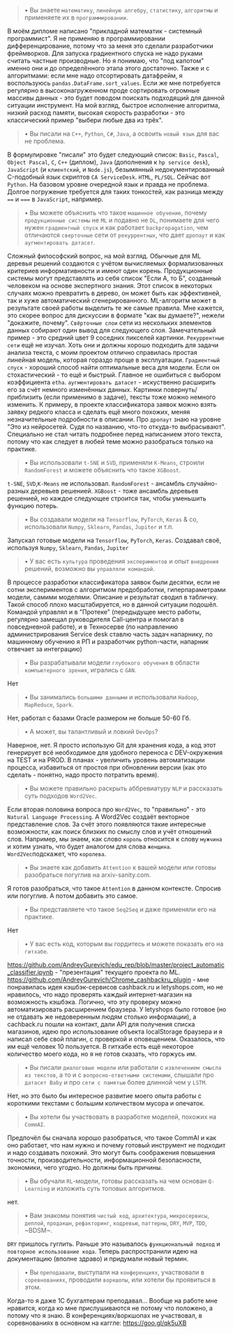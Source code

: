>• Вы знаете `математику`, `линейную алгебру`, `статистику`, `алгоритмы` и применяете их в `программировании`.

В моём дипломе написано "прикладной математик - системный программист". Я не применяю в программировании дифференцирование, потому что за меня это сделали разработчики фреймворков. Для запуска градиентного спуска не надо руками считать частные производные. Но я понимаю, что "под капотом" именно они и до определённого этапа этого достаточно. Также и с алгоритмами: если мне надо отсортировать датафрейм, я воспользуюсь `pandas.DataFrame.sort_values`. Если же мне потребуется регулярно в высоконагруженном проде сортировать огромные массивы данных - это будет поводом поискать подходящий для данной ситуации инструмент. На мой взгляд, быстрое исполнение алгоритма, низкий расход памяти, высокая скорость разработки - это классический пример "выбери любые два из трёх".

>• Вы писали на `C++`, `Python`, `C#`, `Java`, а освоить `новый язык` для вас не проблема.

В формулировке "писали" это будет следующий список: `Basic`, `Pascal`, `Object Pascal`, `C`, `C++` (диплом), `Java` (дополнения к `hp service desk`), `JavaScript` (и `клиентский`, и `Node.js`), безымянный недокументированный C-подобный язык скриптов `CA ServiceDesk`. `HTML`, `PL/SQL`. Сейчас вот `Python`. На базовом уровне очередной язык и правда не проблема. Долгое погружение требуется для таких тонкостей, как разница между `==` и `===` в `JavaScript`, например.
>• Вы можете объяснить что такое `машинное обучение`, почему `продукционные системы` не `ML` и подавно не `DL`, понимаете для чего нужен `градиентный спуск` и  как работает `backpropagation`, чем отличаются `сверточные` сети от `рекуррентных`, что дает `дропаут` и как `аугментировать датасет`.

Сложный философский вопрос, на мой взгляд. Обычные для ML деревья решений создаются с учётом вычисляемых формализованных критериев информативности и имеют один корень. Продукционные системы могут представлять из себя список "Если А, то Б", созданный человеком на основе экспертного знания. Этот список в некоторых случаях можно превратить в дерево, он может быть как эффективней, так и хуже автоматический сгенерированного. ML-алгоритм может в результате своей работы выделить те же самые правила. Мне кажется, это скорее вопрос для дискуссии в формате "как вы думаете?", нежели "докажите, почему".
`Свёрточные слои` сети из нескольких элементов данных собирают один вывод для следующего слоя. Замечательный пример - это средний цвет 9 соседних пикселей картинки.
`Рекуррентные сети` ещё не изучал. Хоть они и должны хорошо подходить для задачи анализа текста, с моим проектом отлично справилась простая линейная модель, которая гораздо проще в эксплуатации.
`Градиентный спуск` - хороший способ найти оптимальные веса для модели. Если он стохастический - то ещё и быстрый. Главное не ошибиться с выбором коэффициента `etha`.
`аугментировать датасет` - искуственно расширить его за счёт немного изменённых данных. Картинки повернуть/приблизить (если применимо в задаче), тексты тоже можно немного изменить. К примеру, в проекте классификатора заявок можно взять заявку редкого класса и сделать ещё много похожих, меняя незначительные подробности в описании.
Про `дропаут` знаю на уровне "Это из нейросетей. Судя по названию, что-то откуда-то выбрасывают". Специально не стал читать подробнее перед написанием этого текста, потому что как следует в любей теме можно разобраться только на практике.
>• Вы использовали `t-SNE` и `SVD`, применяли `K-Means`, строили `RandomForest` и можете объяснить что такое `XGBoost`.

`t-SNE`, `SVD`,`K-Means` не использовал. `RandomForest` - ансамбль случайно-разных деревьев решенией. `XGBoost` - тоже ансамбль деревьев решенией, но каждое следующее строится так, чтобы уменьшить функцию потерь.
>• Вы создавали модели на `Tensorflow`, `PyTorch`, `Keras` & co, использовали `Numpy`, `Sklearn`, `Pandas`, `Jupiter` и т.п.

Запускал готовые модели на `Tensorflow`, `PyTorch`, `Keras`. Создавал своё, используя `Numpy`, `Sklearn`, `Pandas`, `Jupiter`
>• У вас есть `культура` проведения `экспериментов` и опыт `внедрения` решений, возможно вы `управляли командой`.

В процессе разработки классификатора заявок были десятки, если не сотни экспериментов с алгоритмом предобработки, гиперпараметрами модели, самими моделями. Описание и результат сводил в табличку. Такой способ плохо масштабируется, но в данной ситуации подошёл.
Командой управлял и в "Протеке" (передыдущее место работы, регулярно замещал руководителя Call-центра и помогал в повседневной работе), и в Техносерве (по направлению администрирования Service desk ставлю часть задач напарнику, по машинному обучению я РП и разработчик python-части, напарник отвечает за интеграцию)
>• Вы разрабатывали модели `глубокого обучения` в области `компьютерного зрения`, игрались с `GAN`.

Нет
>• Вы занимались `большими данными` и использовали `Hadoop`, `MapReduce`, `Spark`.

Нет, работал с базами Oracle размером не больше 50-60 Гб.
>• А может, вы талантливый и ловкий `DevOps`?

Наверное, нет. Я просто использую Git для хранения кода, а код этот генерирует всё необходимое для удобного переноса с DEV-окружения на TEST и на PROD. В планах - увеличить уровень автоматизации процесса, избавиться от простоя при обновлении версии (как это сделать - понятно, надо просто потратить время).
>• Вы можете правильно раскрыть аббревиатуру `NLP` и рассказать суть подходов `Word2Vec`.

Если вторая половина вопроса про `Word2Vec`, то "правильно" - это `Natural Language Processing`. А Word2Vec создаёт векторное представление слов. За счёт этого появляются такие интересные возможности, как поиск близких по смыслу слов и учёт отношений слов. Например, мы знаем, как слово `король` относится к слову `мужчина` и хотим узнать, что будет аналогом для слова `женщина`. `Word2Vec`подскажет, что `королева`.
>• Вы знаете как добавить `Attention` к вашей модели или готовы разобраться погуглив на arxiv-sanity.com.

Я готов разобраться, что такое `Attention` в данном контексте. Спросив или погуглив. А потом добавить это самое.
>• Вы представляете что такое `Seq2Seq` и даже применяли его на практике.

Нет
>• У вас есть код, которым вы гордитесь и можете показать его на `гитхабе`.

https://github.com/AndreyGurevich/edu_rep/blob/master/project_automatic_classifier.ipynb - "презентация" текущего проекта по ML.
https://github.com/AndreyGurevich/Chrome_cashbackru_plugin - мне понравилась идея кэшбэк-сервисов cashback.ru и letyshops.com, но не нравилось, что надо проверять каждый интернет-магазин на возможность кэшбэка. Логично, что эту проверку можно автоматизировать расширением браузера. У letyshops было готовое (но не отдавать же недоверенным людям столько информации), а cachback.ru пошли на контакт, дали API для получения списка магазинов, идею про использование объекта localStorage браузера и я написал себе свой плагин, с проверкой и оповещением. Оказалось, что им ещё человек 10 пользуется.
В гитхабе есть ещё некоторое количество моего кода, но я не готов сказать, что горжусь им.

>• Вы писали `диалоговые модели` или работали с `извлечением смысла из текстов`, а то и с `вопросно-ответными системами`, слышали про `датасет Baby` и про `сети с памятью` более длинной чем у `LSTM`.

Нет, но это было бы интересное развитие моего опыта работы с короткими текстами с большим количеством мусора и опечаток.
>• Вы хотели бы участвовать в разработке моделей, похожих на `CommAI`.

Предпочёл бы сначала хорошо разобраться, что такое CommAI и как оно работает, что нам нужно и почему готовый инструмент не подходит и надо создавать похожий. Это могут быть соображения повышения точности, производительности, информационной безопасности, экономики, чего угодно. Но должны быть причины.

>• Вы обучали `RL`-модели, готовы рассказать на чем основан `Q-Learning` и изложить суть топовых алгоритмов.

нет.
>• Вам знакомы понятия `чистый код`, `архитектура`, `микросервисы`, `деплой`, `продакшн`, `рефакторинг`, `кодревью`, `паттерны`, `DRY`, `MVP`, `TDD`, ~BDSM~.

`DRY` пришлось гуглить. Раньше это называлось `функциональный подход` и `повторное использование кода`. Теперь распространили идею на документацию (вполне здраво) и придумали новый термин.
>• Вы `преподавали`, выступали на `конференциях`, участвовали в `соревнованиях`, проводили `воркшопы`,  или хотели бы проявиться в этом.

Когда-то я даже 1С бухгалтерам преподавал... Вообще на работе мне нравится, когда ко мне прислушиваются не потому что положено, а потому что я знаю.
В конференциях/воркшопах не участвовал, в соревнованиях в основном на каггле: https://goo.gl/qk5uXB

